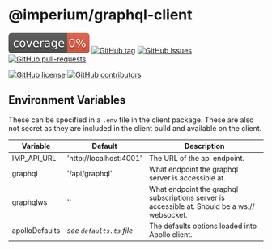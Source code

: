 # @imperium/graphql-client

[![Coverage_badge](../../docs/assets/coverage/graphql-client/coverage.svg)](assets/coverage/graphql-client/index.html)
[![GitHub tag](https://img.shields.io/github/tag/darkadept/imperium.svg)](https://github.com/darkadept/imperium/tags/)
[![GitHub issues](https://img.shields.io/github/issues/darkadept/imperium.svg)](https://github.com/darkadept/imperium/issues/)
[![GitHub pull-requests](https://img.shields.io/github/issues-pr/darkadept/imperium.svg)](https://GitHub.com/darkadept/imperium/pull/)

[![GitHub license](https://img.shields.io/github/license/darkadept/imperium.svg)](https://github.com/darkadept/imperium/blob/master/LICENSE)
[![GitHub contributors](https://img.shields.io/github/contributors/darkadept/imperium.svg)](https://github.com/darkadept/imperium/graphs/contributors/)

## Environment Variables
These can be specified in a `.env` file in the client package. These are also not secret as they are included in the client build and available on the client.

| Variable       | Default                  | Description                                                                                   |
|----------------|--------------------------|-----------------------------------------------------------------------------------------------|
| IMP_API_URL    | 'http://localhost:4001'  | The URL of the api endpoint.                                                                  |
| graphql        | '/api/graphql'           | What endpoint the graphql server is accessible at.                                            |
| graphqlws      | ''                       | What endpoint the graphql subscriptions server is accessible at. Should be a ws:// websocket. |
| apolloDefaults | *see `defaults.ts` file* | The defaults options loaded into Apollo client.                                               |
